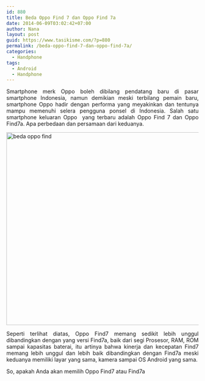 ```yaml
---
id: 880
title: Beda Oppo Find 7 dan Oppo Find 7a
date: 2014-06-09T03:02:42+07:00
author: Nana
layout: post
guid: https://www.tasikisme.com/?p=880
permalink: /beda-oppo-find-7-dan-oppo-find-7a/
categories:
  - Handphone
tags:
  - Android
  - Handphone
---
```

<p style="text-align: justify;">
  Smartphone merk Oppo boleh dibilang pendatang baru di pasar smartphone Indonesia, namun demikian meski terbilang pemain baru, smartphone Oppo hadir dengan performa yang meyakinkan dan tentunya mampu memenuhi selera pengguna ponsel di Indonesia. Salah satu smartphone keluaran Oppo  yang terbaru adalah Oppo Find 7 dan Oppo Find7a. Apa perbedaan dan persamaan dari keduanya.
</p>

<p style="text-align: justify;">
  <img loading="lazy" class="aligncenter" src="https://3.bp.blogspot.com/-NF8Qg2oyTo8/U5Ujf0bylQI/AAAAAAAADOA/qtbbURxjzIA/s1600/beda_oppo_find7_dan_oppo_find7a.jpg" alt="beda oppo find" width="600" height="507" />
</p>

<p style="text-align: justify;">
  Seperti terlihat diatas, Oppo Find7 memang sedikit lebih unggul dibandingkan dengan yang versi Find7a, baik dari segi Prosesor, RAM, ROM sampai kapasitas baterai, itu artinya bahwa kinerja dan kecepatan Find7 memang lebih unggul dan lebih baik dibandingkan dengan Find7a meski keduanya memiliki layar yang sama, kamera sampai OS Android yang sama.
</p>

So, apakah Anda akan memilih Oppo Find7 atau Find7a